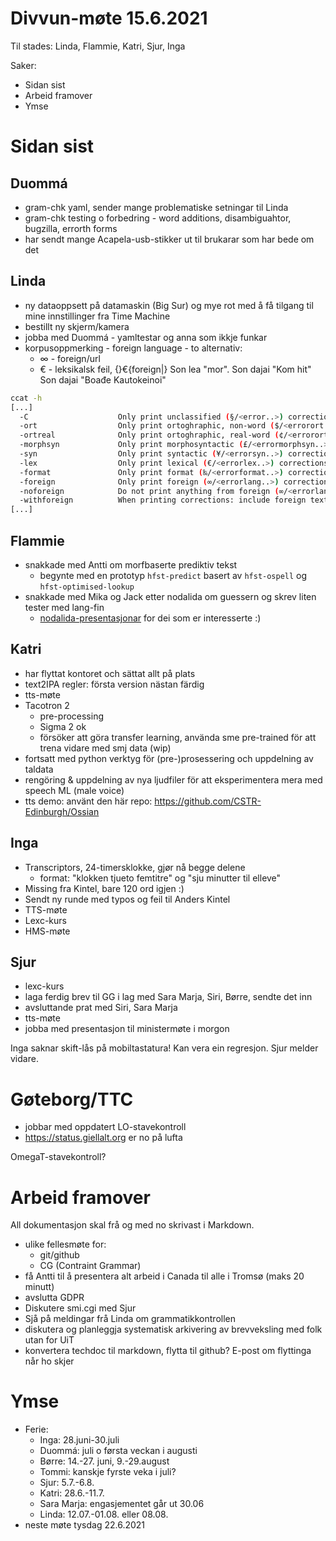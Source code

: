 # Divvun-møte 15.6.2021

Til stades: Linda, Flammie, Katri, Sjur, Inga

Saker:
* Sidan sist
* Arbeid framover
* Ymse

# Sidan sist

## Duommá
* gram-chk yaml, sender mange problematiske setningar til Linda
* gram-chk testing o forbedring - word additions, disambiguahtor, bugzilla, errorth forms
* har sendt mange Acapela-usb-stikker ut til brukarar som har bede om det

## Linda
* ny dataoppsett på datamaskin (Big Sur) og mye rot med å få tilgang til mine innstillinger fra Time Machine
* bestillt ny skjerm/kamera
* jobba med Duommá - yamltestar og anna som ikkje funkar
* korpusoppmerking - foreign language - to alternativ:
    - ∞ - foreign/url
    - € - leksikalsk feil, {}€{foreign|}
    Son lea "mor".
    Son dajai "Kom hit"
    Son dajai "Boađe Kautokeinoi"
    

```sh
ccat -h
[...]
  -C                    Only print unclassified (§/<error..>) corrections
  -ort                  Only print ortoghraphic, non-word ($/<errorort..>) corrections
  -ortreal              Only print ortoghraphic, real-word (¢/<errorortreal..>) corrections
  -morphsyn             Only print morphosyntactic (£/<errormorphsyn..>) corrections
  -syn                  Only print syntactic (¥/<errorsyn..>) corrections
  -lex                  Only print lexical (€/<errorlex..>) corrections
  -format               Only print format (‰/<errorformat..>) corrections
  -foreign              Only print foreign (∞/<errorlang..>) corrections
  -noforeign            Do not print anything from foreign (∞/<errorlang..>) corrections
  -withforeign          When printing corrections: include foreign text instead of nothing
[...]
```

## Flammie
* snakkade med Antti om morfbaserte prediktiv tekst
    * begynte med en prototyp `hfst-predict` basert av `hfst-ospell` og `hfst-optimised-lookup`
* snakkade med Mika og Jack etter nodalida om guessern og skrev liten tester med lang-fin
    - [nodalida-presentasjonar](https://www.youtube.com/channel/UC7-MhdgPGODBaWFE-6QwuTw) for dei som er interesserte :)

## Katri
* har flyttat kontoret och sättat allt på plats 
* text2IPA regler: första version nästan färdig
* tts-møte
* Tacotron 2
    * pre-processing
    * Sigma 2 ok
    * försöker att göra transfer learning, använda sme pre-trained för att trena vidare med smj data (wip)
* fortsatt med python verktyg för (pre-)prosessering och uppdelning av taldata
* rengöring & uppdelning av nya ljudfiler för att eksperimentera mera med speech ML (male voice)
* tts demo: använt den här repo: <https://github.com/CSTR-Edinburgh/Ossian>

## Inga
* Transcriptors, 24-timersklokke, gjør nå begge delene
    * format: "klokken tjueto femtitre" og "sju minutter til elleve"
* Missing fra Kintel, bare 120 ord igjen :)
* Sendt ny runde med typos og feil til Anders Kintel
* TTS-møte
* Lexc-kurs
* HMS-møte

## Sjur
* lexc-kurs
* laga ferdig brev til GG i lag med Sara Marja, Siri, Børre, sendte det inn
* avsluttande prat med Siri, Sara Marja
* tts-møte
* jobba med presentasjon til ministermøte i morgon

Inga saknar skift-lås på mobiltastatura! Kan vera ein regresjon. Sjur melder vidare.

# Gøteborg/TTC
* jobbar med oppdatert LO-stavekontroll
* <https://status.giellalt.org> er no på lufta

OmegaT-stavekontroll?

# Arbeid framover

All dokumentasjon skal frå og med no skrivast i Markdown.

* ulike fellesmøte for:
    * git/github
    * CG (Contraint Grammar)
* få Antti til å presentera alt arbeid i Canada til alle i Tromsø (maks 20 minutt)
* avslutta GDPR
* Diskutere smi.cgi med Sjur
* Sjå på meldingar frå Linda om grammatikkontrollen
* diskutera og planleggja systematisk arkivering av brevveksling med folk utan for UiT
* konvertera techdoc til markdown, flytta til github? E-post om flyttinga når ho skjer

# Ymse
* Ferie:
    * Inga: 28.juni-30.juli
    * Duommá: juli o førsta veckan i augusti
    * Børre: 14.-27. juni, 9.-29.august
    * Tommi: kanskje fyrste veka i juli?
    * Sjur: 5.7.-6.8.
    * Katri: 28.6.-11.7.
    * Sara Marja: engasjementet går ut 30.06
    * Linda: 12.07.-01.08. eller 08.08.
* neste møte tysdag 22.6.2021
